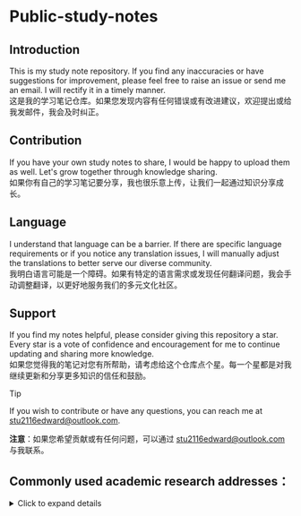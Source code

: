 # Public-study-notes

## Introduction
This is my study note repository. If you find any inaccuracies or have suggestions for improvement, please feel free to raise an issue or send me an email. I will rectify it in a timely manner.  
这是我的学习笔记仓库。如果您发现内容有任何错误或有改进建议，欢迎提出或给我发邮件，我会及时纠正。

## Contribution
If you have your own study notes to share, I would be happy to upload them as well. Let's grow together through knowledge sharing.  
如果你有自己的学习笔记要分享，我也很乐意上传，让我们一起通过知识分享成长。

## Language
I understand that language can be a barrier. If there are specific language requirements or if you notice any translation issues, I will manually adjust the translations to better serve our diverse community.  
我明白语言可能是一个障碍。如果有特定的语言需求或发现任何翻译问题，我会手动调整翻译，以更好地服务我们的多元文化社区。

## Support
If you find my notes helpful, please consider giving this repository a star. Every star is a vote of confidence and encouragement for me to continue updating and sharing more knowledge.  
如果您觉得我的笔记对您有所帮助，请考虑给这个仓库点个星。每一个星都是对我继续更新和分享更多知识的信任和鼓励。

> [!Tip]  
If you wish to contribute or have any questions, you can reach me at [stu2116edward@outlook.com](mailto:stu2116edward@outlook.com).

**注意**：如果您希望贡献或有任何问题，可以通过 [stu2116edward@outlook.com](mailto:stu2116edward@outlook.com) 与我联系。


## Commonly used academic research addresses：  

<details>
    <summary>Click to expand details</summary>
   
   1. **菜鸟教程** - [Runoob](https://www.runoob.com/) 
      - 菜鸟成长是一个提供各种编程语言和技术教程的网站，适合初学者和进阶学习者。

   2. **Quick Reference** - [Quick Reference](https://quickref.cn/) 
      - 为了方便开发人员查阅技术栈，分享这份快速参考备忘清单【速查表】。
   
   3. **哔哩哔哩** - [bilibili](https://www.bilibili.com/) 
      - 哔哩哔哩是一个视频分享网站，用户可以观看、上传、分享视频。
   
   4. **博客园** - [博客园](https://www.cnblogs.com/) 
      - 博客园是一个面向开发者的知识分享社区。
   
   5. **稀土掘金** - [稀土掘金](https://juejin.cn/) 
      - 稀土掘金是一个技术社区，提供各种技术文章和资讯。
   
   6. **LINUX DO** - [LINUX DO](https://linux.do/) 
      - 开发者论坛
   
   7. **Gitee** - [Gitee](https://gitee.com/) 
      - Gitee是一个基于Git的代码托管和研发协作平台。
   
   8. **北京大学镜像站** - [北京大学镜像站](https://mirrors.pku.edu.cn/) 
      - 北京大学镜像站提供软件、操作系统、开发工具等资源的镜像下载服务。
   
   9. **中科大镜像站** - [中科大镜像站](https://mirrors.ustc.edu.cn/) 
      - 中科大镜像站提供软件、操作系统、开发工具等资源的镜像下载服务。
   
   10. **果核剥壳** - [果核剥壳](https://www.ghxi.com/) 
       - 果核剥壳是一个提供软件下载、教程、资源分享的网站。
   
   11. **科技lion导航** - [科技lion](https://dh.kejilion.pro/) 
       - 科技lion导航是一个提供各种搜索工具、生活服务、推广活动、AI工具等分类链接的导航网站。
   
   12. **赵彤刚的小屋** - [赵彤刚的小屋](https://my.heheda.top/) 
       - 个人博客或网站，可能包含技术文章、个人项目、学习笔记等内容。
   
   13. **韩小韩Web API接口站** - [韩小韩Web API接口站](https://api.vvhan.com/) 
       - 提供免费Web API数据接口服务。
   
   14. **ITDOG** - [ITDOG](https://www.itdog.cn/) 
       - ITDOG提供在线网络测试工具，包括在线Ping、Tcping、网站测速、路由追踪、DNS查询等服务。
   
   15. **IP Ping工具** - [IP Ping](http://ip.ping0.cc/) 
       - 这是一个在线工具，可以用来测试IP地址的连通性。
   
   16. **金山文档** - [金山文档](https://www.kdocs.cn/view/l/cczZcgviXVhJ) 
       - 提供在线文档编辑和协作功能，支持多种文档格式。
   
   17. **diffchecker** - [diffchecker](https://www.diffchecker.com/zh-Hans/text-compare/) 
       - 在线查找两个文本文件之间的差异
      
   18. **在线markdown** - [在线markdown](https://tool.lu/markdown/) 
       - 在线markdown编辑器
   
   19. **在线磁力解析** - [webtor](https://webtor.io/) 
       - 在线磁力解析工具
   
   20. **在线Json格式解析** - [Json.cn](https://www.json.cn/) 
       - 在线Json格式校验
      
   21. **在线XML格式解析** - [XML格式化](https://www.jyshare.com/front-end/710/) 
       - 在线XML格式化
   
   22. **在线源站ip扫描** - [Censys](https://search.censys.io/) 
       - 在线源站ip扫描
      
   23. **在线域名解析查询** - [nslookup](https://uutool.cn/nslookup/) 
       - 在线nslookup域名解析查询工具

   24. **在线IPv6测试** - [IPv6测试](https://test-ipv6.com/) 
       - 在线IPv6测试工具
   
   25. **懒盘搜索** - [懒盘搜索](https://www.lzpanx.com/) 
       - 网盘聚合搜索
   
   26. **微步云沙箱** - [微步云沙箱](https://s.threatbook.com/) 
       - 微步云在线沙箱病毒检测
   
   27. **SkrBT** - [SkrBT](https://skrbtso.top/) 
       - 磁力搜索引擎
      
   28. **小云搜索** - [小云搜索](https://www.yunso.net/) 
       - 网盘资源搜索

   29. **BT影视** - [BT影视](https://www.btbtla.com/) 
       - BT电影资源

   30. **MX动漫** - [MX动漫](https://www.mxdm.xyz/) 
       - 在线动漫

   31. **吾爱破解** - [吾爱破解](https://www.52pojie.cn/) 
       - 破解工具下载
</details>
